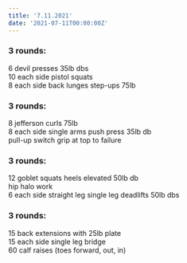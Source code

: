 ```yaml
---
title: '7.11.2021'
date: '2021-07-11T00:00:00Z'
---
```


### 3 rounds:  
6 devil presses 35lb dbs        
10 each side pistol squats      
8 each side back lunges step-ups 75lb                               
  
### 3 rounds:  
8 jefferson curls 75lb                     
8 each side single arms push press 35lb db   
pull-up switch grip at top to failure                              

### 3 rounds:  
12 goblet squats heels elevated 50lb db          
hip halo work         
6 each side straight leg single leg deadlifts 50lb dbs            

### 3 rounds:  
15 back extensions with 25lb plate                   
15 each side single leg bridge       
60 calf raises (toes forward, out, in)     